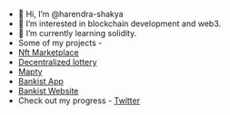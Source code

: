- 👋 Hi, I’m @harendra-shakya
- 👀 I’m interested in blockchain development and web3.
- 🌱 I’m currently learning solidity.
- Some of my projects -
- [Nft Marketplace](https://github.com/harendra-shakya/nft-marketplace)     
- [Decentralized lottery](https://github.com/harendra-shakya/Lottery-Smart-Contracts)
- [Mapty](https://cheery-alpaca-61b679.netlify.app/)
- [Bankist App](https://github.com/harendra-shakya/Bankist-App)
- [Bankist Website](https://sage-gnome-d61840.netlify.app/)
- Check out my progress - [Twitter](https://twitter.com/harendrashakya_) 

<!---
harendra-shakya/harendra-shakya is a ✨ special ✨ repository because its `README.md` (this file) appears on your GitHub profile.
You can click the Preview link to take a look at your changes.
--->
